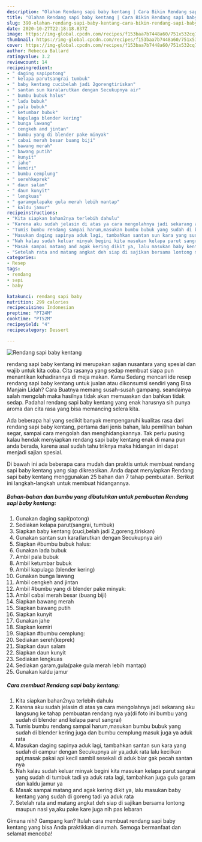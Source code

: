 ```yaml
---
description: "Olahan Rendang sapi baby kentang | Cara Bikin Rendang sapi baby kentang Yang Menggugah Selera"
title: "Olahan Rendang sapi baby kentang | Cara Bikin Rendang sapi baby kentang Yang Menggugah Selera"
slug: 390-olahan-rendang-sapi-baby-kentang-cara-bikin-rendang-sapi-baby-kentang-yang-menggugah-selera
date: 2020-10-27T22:18:18.837Z
image: https://img-global.cpcdn.com/recipes/f153baa7b7448a60/751x532cq70/rendang-sapi-baby-kentang-foto-resep-utama.jpg
thumbnail: https://img-global.cpcdn.com/recipes/f153baa7b7448a60/751x532cq70/rendang-sapi-baby-kentang-foto-resep-utama.jpg
cover: https://img-global.cpcdn.com/recipes/f153baa7b7448a60/751x532cq70/rendang-sapi-baby-kentang-foto-resep-utama.jpg
author: Rebecca Ballard
ratingvalue: 3.2
reviewcount: 14
recipeingredient:
- " daging sapipotong"
- " kelapa parutsangrai tumbuk"
- " baby kentang cucibelah jadi 2gorengtiriskan"
- " santan sun karalarutkan dengan Secukupnya air"
- " bumbu bubuk halus"
- " lada bubuk"
- " pala bubuk"
- " ketumbar bubuk"
- " kapulaga blender kering"
- " bunga lawang"
- " cengkeh and jintan"
- " bumbu yang di blender pake minyak"
- " cabai merah besar buang biji"
- " bawang merah"
- " bawang putih"
- " kunyit"
- " jahe"
- " kemiri"
- " bumbu cemplung"
- " serehkeprek"
- " daun salam"
- " daun kunyit"
- " lengkuas"
- " garamgulapake gula merah lebih mantap"
- " kaldu jamur"
recipeinstructions:
- "Kita siapkan bahan2nya terlebih dahulu"
- "Karena aku sudah jelasin di atas ya cara mengolahnya jadi sekarang aku langsung ke tahap pembuatan rendang nya ya(di foto ini bumbu yang sudah di blender and kelapa parut sangrai)"
- "Tumis bumbu rendang sampai harum,masukan bumbu bubuk yang sudah di blender kering juga dan bumbu cemplung masuk juga ya aduk rata"
- "Masukan daging sapinya aduk lagi, tambahkan santan sun kara yang sudah di campur dengan Secukupnya air ya,aduk rata lalu kecilkan api,masak pakai api kecil sambil sesekali di aduk biar gak pecah santan nya"
- "Nah kalau sudah keluar minyak begini kita masukan kelapa parut sangrai yang sudah di tumbuk tadi ya aduk rata lagi, tambahkan juga gula garam dan kaldu jamur ya"
- "Masak sampai matang and agak kering dikit ya, lalu masukan baby kentang yang sudah di goreng tadi ya aduk rata"
- "Setelah rata and matang angkat deh siap di sajikan bersama lontong maupun nasi ya,aku pake kare juga nih pas lebaran"
categories:
- Resep
tags:
- rendang
- sapi
- baby

katakunci: rendang sapi baby 
nutrition: 299 calories
recipecuisine: Indonesian
preptime: "PT24M"
cooktime: "PT52M"
recipeyield: "4"
recipecategory: Dessert

---
```



![Rendang sapi baby kentang](https://img-global.cpcdn.com/recipes/f153baa7b7448a60/751x532cq70/rendang-sapi-baby-kentang-foto-resep-utama.jpg)


rendang sapi baby kentang ini merupakan sajian nusantara yang spesial dan wajib untuk kita coba. Cita rasanya yang sedap membuat siapa pun menantikan kehadirannya di meja makan.
Kamu Sedang mencari ide resep rendang sapi baby kentang untuk jualan atau dikonsumsi sendiri yang Bisa Manjain Lidah? Cara Buatnya memang susah-susah gampang. seandainya salah mengolah maka hasilnya tidak akan memuaskan dan bahkan tidak sedap. Padahal rendang sapi baby kentang yang enak harusnya sih punya aroma dan cita rasa yang bisa memancing selera kita.

Ada beberapa hal yang sedikit banyak mempengaruhi kualitas rasa dari rendang sapi baby kentang, pertama dari jenis bahan, lalu pemilihan bahan segar, sampai cara mengolah dan menghidangkannya. Tak perlu pusing kalau hendak menyiapkan rendang sapi baby kentang enak di mana pun anda berada, karena asal sudah tahu triknya maka hidangan ini dapat menjadi sajian spesial.




Di bawah ini ada beberapa cara mudah dan praktis untuk membuat rendang sapi baby kentang yang siap dikreasikan. Anda dapat menyiapkan Rendang sapi baby kentang menggunakan 25 bahan dan 7 tahap pembuatan. Berikut ini langkah-langkah untuk membuat hidangannya.

<!--inarticleads1-->

##### Bahan-bahan dan bumbu yang dibutuhkan untuk pembuatan Rendang sapi baby kentang:

1. Gunakan  daging sapi(potong)
1. Sediakan  kelapa parut(sangrai, tumbuk)
1. Siapkan  baby kentang (cuci,belah jadi 2,goreng,tiriskan)
1. Gunakan  santan sun kara(larutkan dengan Secukupnya air)
1. Siapkan  #bumbu bubuk halus:
1. Gunakan  lada bubuk
1. Ambil  pala bubuk
1. Ambil  ketumbar bubuk
1. Ambil  kapulaga (blender kering)
1. Gunakan  bunga lawang
1. Ambil  cengkeh and jintan
1. Ambil  #bumbu yang di blender pake minyak:
1. Ambil  cabai merah besar (buang biji)
1. Siapkan  bawang merah
1. Siapkan  bawang putih
1. Siapkan  kunyit
1. Gunakan  jahe
1. Siapkan  kemiri
1. Siapkan  #bumbu cemplung:
1. Sediakan  sereh(keprek)
1. Siapkan  daun salam
1. Siapkan  daun kunyit
1. Sediakan  lengkuas
1. Sediakan  garam,gula(pake gula merah lebih mantap)
1. Gunakan  kaldu jamur




<!--inarticleads2-->

##### Cara membuat Rendang sapi baby kentang:

1. Kita siapkan bahan2nya terlebih dahulu
1. Karena aku sudah jelasin di atas ya cara mengolahnya jadi sekarang aku langsung ke tahap pembuatan rendang nya ya(di foto ini bumbu yang sudah di blender and kelapa parut sangrai)
1. Tumis bumbu rendang sampai harum,masukan bumbu bubuk yang sudah di blender kering juga dan bumbu cemplung masuk juga ya aduk rata
1. Masukan daging sapinya aduk lagi, tambahkan santan sun kara yang sudah di campur dengan Secukupnya air ya,aduk rata lalu kecilkan api,masak pakai api kecil sambil sesekali di aduk biar gak pecah santan nya
1. Nah kalau sudah keluar minyak begini kita masukan kelapa parut sangrai yang sudah di tumbuk tadi ya aduk rata lagi, tambahkan juga gula garam dan kaldu jamur ya
1. Masak sampai matang and agak kering dikit ya, lalu masukan baby kentang yang sudah di goreng tadi ya aduk rata
1. Setelah rata and matang angkat deh siap di sajikan bersama lontong maupun nasi ya,aku pake kare juga nih pas lebaran




Gimana nih? Gampang kan? Itulah cara membuat rendang sapi baby kentang yang bisa Anda praktikkan di rumah. Semoga bermanfaat dan selamat mencoba!
